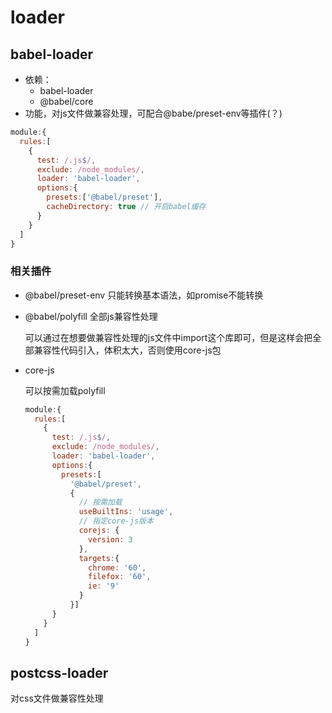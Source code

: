 # loader

## babel-loader

- 依赖：
  - babel-loader
  -  @babel/core 
- 功能，对js文件做兼容处理，可配合@babe/preset-env等插件(？)

```js
module:{
  rules:[
    {
      test: /.js$/,
      exclude: /node_modules/,
      loader: 'babel-loader',
      options:{
        presets:['@babel/preset'],
        cacheDirectory: true // 开启babel缓存
      }
    }
  ]
}
```

### 相关插件

- @babel/preset-env 只能转换基本语法，如promise不能转换

- @babel/polyfill 全部js兼容性处理

  可以通过在想要做兼容性处理的js文件中import这个库即可，但是这样会把全部兼容性代码引入，体积太大，否则使用core-js包

- core-js

  可以按需加载polyfill

  ```js
  module:{
    rules:[
      {
        test: /.js$/,
        exclude: /node_modules/,
        loader: 'babel-loader',
        options:{
          presets:[
            '@babel/preset',
          	{
              // 按需加载
              useBuiltIns: 'usage',
              // 指定core-js版本
              corejs: {
                version: 3
              },
              targets:{
                chrome: '60',
                filefox: '60',
                ie: '9'
              }
            }]
        }
      }
    ]
  }
  ```

## postcss-loader

对css文件做兼容性处理

